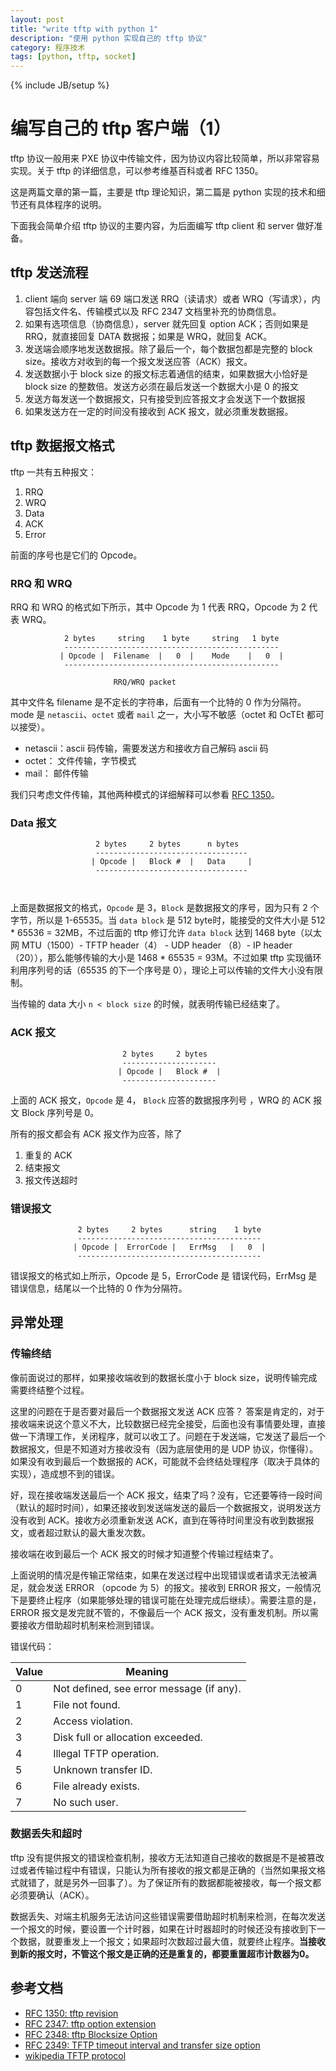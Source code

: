 ```yaml
---
layout: post
title: "write tftp with python 1"
description: "使用 python 实现自己的 tftp 协议"
category: 程序技术
tags: [python, tftp, socket]
---
```

{% include JB/setup %}

# 编写自己的 tftp 客户端（1）

tftp 协议一般用来 PXE 协议中传输文件，因为协议内容比较简单，所以非常容易实现。关于 tftp 的详细信息，可以参考维基百科或者 RFC 1350。

这是两篇文章的第一篇，主要是 tftp 理论知识，第二篇是 python 实现的技术和细节还有具体程序的说明。

下面我会简单介绍 tftp 协议的主要内容，为后面编写 tftp client 和 server 做好准备。

## tftp 发送流程

1. client 端向 server 端 69 端口发送 RRQ（读请求）或者 WRQ（写请求），内容包括文件名、传输模式以及 RFC 2347 文档里补充的协商信息。
2. 如果有选项信息（协商信息），server 就先回复 option ACK；否则如果是 RRQ，就直接回复 DATA 数据报；如果是 WRQ，就回复 ACK。
3. 发送端会顺序地发送数据报。除了最后一个，每个数据包都是完整的 block size。接收方对收到的每一个报文发送应答（ACK）报文。
4. 发送数据小于 block size 的报文标志着通信的结束，如果数据大小恰好是 block size 的整数倍。发送方必须在最后发送一个数据大小是 0 的报文
5. 发送方每发送一个数据报文，只有接受到应答报文才会发送下一个数据报
6. 如果发送方在一定的时间没有接收到 ACK 报文，就必须重发数据报。


## tftp 数据报文格式

tftp 一共有五种报文：

1. RRQ
2. WRQ
3. Data
4. ACK
5. Error

前面的序号也是它们的 Opcode。

### RRQ 和 WRQ

RRQ 和 WRQ 的格式如下所示，其中 Opcode 为 1 代表 RRQ，Opcode 为 2 代表 WRQ。

```
            2 bytes     string    1 byte     string   1 byte
            ------------------------------------------------
           | Opcode |  Filename  |   0  |    Mode    |   0  |
            ------------------------------------------------

                       RRQ/WRQ packet

```

其中文件名 filename 是不定长的字符串，后面有一个比特的 0 作为分隔符。mode 是 `netascii`、`octet` 或者 `mail` 之一，大小写不敏感（octet 和 OcTEt 都可以接受）。

+ netascii：ascii 码传输，需要发送方和接收方自己解码 ascii 码
+ octet： 文件传输，字节模式
+ mail： 邮件传输

我们只考虑文件传输，其他两种模式的详细解释可以参看 [RFC 1350](https://tools.ietf.org/html/rfc1350)。

### Data 报文

```
                   2 bytes     2 bytes      n bytes
                   ----------------------------------
                  | Opcode |   Block #  |   Data     |
                   ----------------------------------

                        
```

上面是数据报文的格式，`Opcode` 是 3，`Block` 是数据报文的序号，因为只有 2 个字节，所以是 1-65535。当 `data block` 是 512 byte时，能接受的文件大小是 512 * 65536 = 32MB，不过后面的 tftp 修订允许 `data block` 达到 1468 byte（以太网 MTU（1500）- TFTP header（4） - UDP header （8）- IP header（20）），那么能够传输的大小是 1468 * 65535 = 93M。不过如果 tftp 实现循环利用序列号的话（65535 的下一个序号是 0），理论上可以传输的文件大小没有限制。

当传输的 data 大小 `n < block size` 的时候，就表明传输已经结束了。

### ACK 报文

```
                         2 bytes     2 bytes
                         ---------------------
                        | Opcode |   Block #  |
                         ---------------------
```
上面的 ACK 报文，`Opcode` 是 4， `Block` 应答的数据报序列号 ，WRQ 的 ACK 报文 Block 序列号是 0。

所有的报文都会有 ACK 报文作为应答，除了

1. 重复的 ACK
2. 结束报文
3. 报文传送超时


### 错误报文

```
               2 bytes     2 bytes      string    1 byte
               -----------------------------------------
              | Opcode |  ErrorCode |   ErrMsg   |   0  |
               -----------------------------------------
```

错误报文的格式如上所示，Opcode 是 5，ErrorCode 是 错误代码，ErrMsg 是错误信息，结尾以一个比特的 0 作为分隔符。

## 异常处理

### 传输终结
像前面说过的那样，如果接收端收到的数据长度小于 block size，说明传输完成需要终结整个过程。

这里的问题在于是否要对最后一个数据报文发送 ACK 应答？
答案是肯定的，对于接收端来说这个意义不大，比较数据已经完全接受，后面也没有事情要处理，直接做一下清理工作，关闭程序，就可以收工了。问题在于发送端，它发送了最后一个数据报文，但是不知道对方接收没有（因为底层使用的是 UDP 协议，你懂得）。如果没有收到最后一个数据报的 ACK，可能就不会终结处理程序（取决于具体的实现），造成想不到的错误。

好，现在接收端发送最后一个 ACK 报文，结束了吗？没有，它还要等待一段时间（默认的超时时间），如果还接收到发送端发送的最后一个数据报文，说明发送方没有收到 ACK。接收方必须重新发送 ACK，直到在等待时间里没有收到数据报文，或者超过默认的最大重发次数。
    
接收端在收到最后一个 ACK 报文的时候才知道整个传输过程结束了。


上面说明的情况是传输正常结束，如果在发送过程中出现错误或者请求无法被满足，就会发送 ERROR （opcode 为 5）的报文。接收到 ERROR 报文，一般情况下是要终止程序（如果能够处理的错误可能在处理完成后继续）。需要注意的是，ERROR 报文是发完就不管的，不像最后一个 ACK 报文，没有重发机制。所以需要接收方借助超时机制来检测到错误。

  
错误代码：

   Value   |   Meaning
--------   | ------------
   0       |  Not defined, see error message (if any).
   1       |  File not found.
   2       |  Access violation.
   3       |  Disk full or allocation exceeded.
   4       |  Illegal TFTP operation.
   5       |  Unknown transfer ID.
   6       |  File already exists.
   7       |  No such user.
   
### 数据丢失和超时
tftp 没有提供报文的错误检查机制，接收方无法知道自己接收的数据是不是被篡改过或者传输过程中有错误，只能认为所有接收的报文都是正确的（当然如果报文格式就错了，就是另外一回事了）。为了保证所有的数据都能被接收，每一个报文都必须要确认（ACK）。

数据丢失、对端主机服务无法访问这些错误需要借助超时机制来检测，在每次发送一个报文的时候，要设置一个计时器，如果在计时器超时的时候还没有接收到下一个数据，就要重发上一个报文；如果超时次数超过最大值，就要终止程序。**当接收到新的报文时，不管这个报文是正确的还是重复的，都要重置超市计数器为0。**


## 参考文档

+ [RFC 1350: tftp revision](https://tools.ietf.org/html/rfc1350)
+ [RFC 2347: tftp option extension](https://tools.ietf.org/html/rfc2347)
+ [RFC 2348: tftp Blocksize Option](http://www.faqs.org/rfcs/rfc2348.html)
+ [RFC 2349: TFTP timeout interval and transfer size option](http://www.faqs.org/rfcs/rfc2349.html)
+ [wikipedia TFTP protocol](https://en.wikipedia.org/wiki/Trivial_File_Transfer_Protocol)